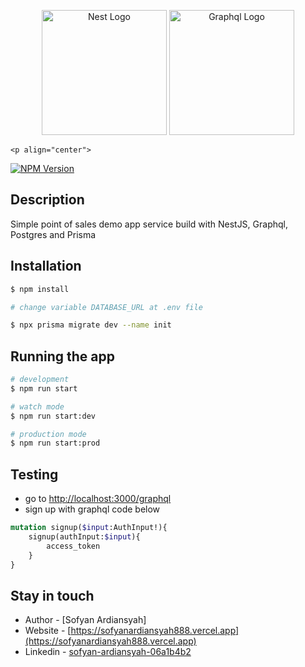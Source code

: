 <p align="center">
  <a href="http://nestjs.com/" target="blank"><img src="https://nestjs.com/img/logo-small.svg" width="200" alt="Nest Logo" /></a>
  <a href="https://graphql.org/" target="blank"><img src="https://graphql.org/img/brand/logos/logo.svg" width="200" alt="Graphql Logo" /></a>
</p>


  
    <p align="center">
<a href="https://www.npmjs.com/~nestjscore" target="_blank"><img src="https://img.shields.io/npm/v/@nestjs/core.svg" alt="NPM Version" /></a>
</p>
 

## Description

Simple point of sales demo app service build with NestJS, Graphql, Postgres and Prisma

## Installation

```bash
$ npm install

# change variable DATABASE_URL at .env file

$ npx prisma migrate dev --name init
```

## Running the app

```bash
# development
$ npm run start

# watch mode
$ npm run start:dev

# production mode
$ npm run start:prod
```

## Testing

- go to [http://localhost:3000/graphql](http://localhost:3000/graphql)
- sign up with graphql code below
```graphql
mutation signup($input:AuthInput!){
  	signup(authInput:$input){
    	access_token
  	}
}
```



## Stay in touch

- Author - [Sofyan Ardiansyah]
- Website - [https://sofyanardiansyah888.vercel.app](https://sofyanardiansyah888.vercel.app)
- Linkedin - [sofyan-ardiansyah-06a1b4b2](https://www.linkedin.com/in/sofyan-ardiansyah-06a1b4b2/)

